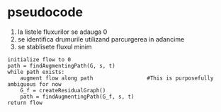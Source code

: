 # pseudocode

1. la listele fluxurilor se adauga 0
2. se identifica drumurile utilizand parcurgerea in adancime
3. se stablisete fluxul minim



```
initialize flow to 0
path = findAugmentingPath(G, s, t)
while path exists:
    augment flow along path                 #This is purposefully ambiguous for now
    G_f = createResidualGraph()
    path = findAugmentingPath(G_f, s, t)
return flow
```
